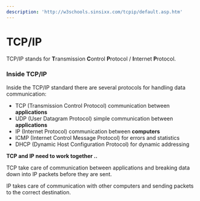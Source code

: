 ```yaml
---
description: 'http://w3schools.sinsixx.com/tcpip/default.asp.htm'
---
```


# TCP/IP

TCP/IP stands for **T**ransmission **C**ontrol **P**rotocol / **I**nternet **P**rotocol.

### Inside TCP/IP

Inside the TCP/IP standard there are several protocols for handling data communication:

* TCP \(Transmission Control Protocol\) communication between **applications**
* UDP \(User Datagram Protocol\) simple communication between **applications**
* IP \(Internet Protocol\) communication between **computers**
* ICMP \(Internet Control Message Protocol\) for errors and statistics
* DHCP \(Dynamic Host Configuration Protocol\) for dynamic addressing



**TCP and IP need to work together ..**

TCP take care of communication between applications and breaking data down into IP packets before they are sent.

IP takes care of communication with other computers and sending packets to the correct destination.



